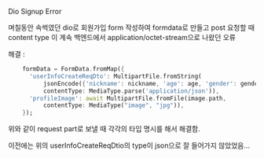 Dio Signup Error



며칠동안 속썩였던 dio로 회원가입 form 작성하여 formdata로 만들고 post 요청할 때 content type 이 계속 백엔드에서 application/octet-stream으로 나왔던 오류



해결 : 

```dart
    formData = FormData.fromMap({
      'userInfoCreateReqDto': MultipartFile.fromString(
          jsonEncode({'nickname': nickname, 'age': age, 'gender': gender}),
          contentType: MediaType.parse('application/json')),
      'profileImage': await MultipartFile.fromFile(image.path,
          contentType: MediaType("image", "jpg")),
    });
```

위와 같이 request part로 보낼 때 각각의 타입 명시를 해서 해결함.

이전에는 위의 userInfoCreateReqDtio의 type이 json으로 잘 들어가지 않았었음...
